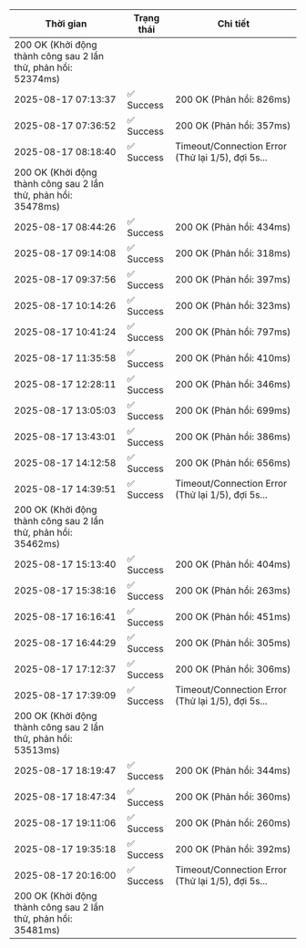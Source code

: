 | Thời gian | Trạng thái | Chi tiết |
|---|---|---|
200 OK (Khởi động thành công sau 2 lần thử, phản hồi: 52374ms) |
| 2025-08-17 07:13:37 | ✅ Success | 200 OK (Phản hồi: 826ms) |
| 2025-08-17 07:36:52 | ✅ Success | 200 OK (Phản hồi: 357ms) |
| 2025-08-17 08:18:40 | ✅ Success | Timeout/Connection Error (Thử lại 1/5), đợi 5s...
200 OK (Khởi động thành công sau 2 lần thử, phản hồi: 35478ms) |
| 2025-08-17 08:44:26 | ✅ Success | 200 OK (Phản hồi: 434ms) |
| 2025-08-17 09:14:08 | ✅ Success | 200 OK (Phản hồi: 318ms) |
| 2025-08-17 09:37:56 | ✅ Success | 200 OK (Phản hồi: 397ms) |
| 2025-08-17 10:14:26 | ✅ Success | 200 OK (Phản hồi: 323ms) |
| 2025-08-17 10:41:24 | ✅ Success | 200 OK (Phản hồi: 797ms) |
| 2025-08-17 11:35:58 | ✅ Success | 200 OK (Phản hồi: 410ms) |
| 2025-08-17 12:28:11 | ✅ Success | 200 OK (Phản hồi: 346ms) |
| 2025-08-17 13:05:03 | ✅ Success | 200 OK (Phản hồi: 699ms) |
| 2025-08-17 13:43:01 | ✅ Success | 200 OK (Phản hồi: 386ms) |
| 2025-08-17 14:12:58 | ✅ Success | 200 OK (Phản hồi: 656ms) |
| 2025-08-17 14:39:51 | ✅ Success | Timeout/Connection Error (Thử lại 1/5), đợi 5s...
200 OK (Khởi động thành công sau 2 lần thử, phản hồi: 35462ms) |
| 2025-08-17 15:13:40 | ✅ Success | 200 OK (Phản hồi: 404ms) |
| 2025-08-17 15:38:16 | ✅ Success | 200 OK (Phản hồi: 263ms) |
| 2025-08-17 16:16:41 | ✅ Success | 200 OK (Phản hồi: 451ms) |
| 2025-08-17 16:44:29 | ✅ Success | 200 OK (Phản hồi: 305ms) |
| 2025-08-17 17:12:37 | ✅ Success | 200 OK (Phản hồi: 306ms) |
| 2025-08-17 17:39:09 | ✅ Success | Timeout/Connection Error (Thử lại 1/5), đợi 5s...
200 OK (Khởi động thành công sau 2 lần thử, phản hồi: 53513ms) |
| 2025-08-17 18:19:47 | ✅ Success | 200 OK (Phản hồi: 344ms) |
| 2025-08-17 18:47:34 | ✅ Success | 200 OK (Phản hồi: 360ms) |
| 2025-08-17 19:11:06 | ✅ Success | 200 OK (Phản hồi: 260ms) |
| 2025-08-17 19:35:18 | ✅ Success | 200 OK (Phản hồi: 392ms) |
| 2025-08-17 20:16:00 | ✅ Success | Timeout/Connection Error (Thử lại 1/5), đợi 5s...
200 OK (Khởi động thành công sau 2 lần thử, phản hồi: 35481ms) |
